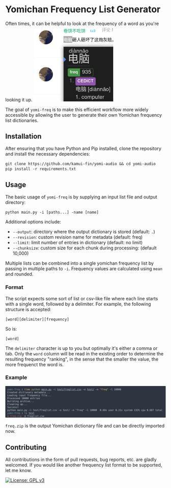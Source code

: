 # Yomichan Frequency List Generator

Often times, it can be helpful to look at the frequency of a word as you're looking it up.
<img src="yomichan.png" alt="drawing" width="250" />

The goal of `yomi-freq` is to make this efficient workflow more widely accessible by allowing the user to generate their own Yomichan frequency list dictionaries.

## Installation

After ensuring that you have Python and Pip installed, clone the repository and install the necessary dependencies:

```
git clone https://github.com/kamui-fin/yomi-audio && cd yomi-audio
pip install -r requirements.txt
```

## Usage

The basic usage of `yomi-freq` is by supplying an input list file and output directory:

```
python main.py -i [paths...] -name [name]
```

Additional options include:

- `--output`: directory where the output dictionary is stored (default: `.`)
- `--revision`: custom revision name for metadata (default: freq)
- `--limit`: limit number of entries in dictionary (default: no limit)
- `--chunksize`: custom size for each chunk during processing: (default 10,000)

Multiple lists can be combined into a single yomichan frequency list by passing in multiple paths to `-i`. Frequency values are calculated using `mean` and rounded.

### Format

The script expects some sort of list or csv-like file where each line starts with a single word, followed by a delimiter. For example, the following structure is accepted:

```
[word][delimiter][frequency]
```

So is:

```
[word]
```

The `delimiter` character is up to you but optimally it's either a comma or tab. Only the `word` column will be read in the existing order to determine the resulting frequency "ranking", in the sense that the smaller the value, the more frequenct the word is.

### Example

![](./demo.png)

`freq.zip` is the output Yomichan dictionary file and can be directly imported now.

## Contributing

All contributions in the form of pull requests, bug reports, etc. are gladly welcomed. If you would like another frequency list format to be supported, let me know.

[![License: GPL v3](https://img.shields.io/badge/License-GPLv3-blue.svg)](https://www.gnu.org/licenses/gpl-3.0)
